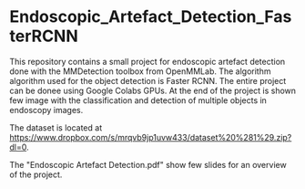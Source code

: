 # Endoscopic_Artefact_Detection_FasterRCNN
This repository contains a small project for endoscopic artefact detection done with the MMDetection toolbox from OpenMMLab. The algorithm algorithm used for the object detection is Faster RCNN. The entire project can be donee using Google Colabs GPUs. At the end of the project is shown few image with the classification and detection of multiple objects in endoscopy images.

The dataset is located at https://www.dropbox.com/s/mrqvb9jp1uvw433/dataset%20%281%29.zip?dl=0.

The "Endoscopic Artefact Detection.pdf" show few slides for an overview of the project. 
